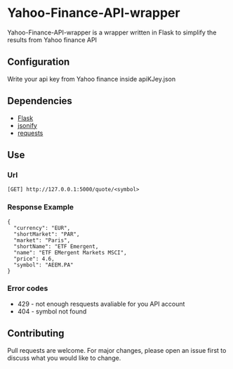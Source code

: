 # Yahoo-Finance-API-wrapper

Yahoo-Finance-API-wrapper is a wrapper written in Flask to simplify the results from Yahoo finance API

## Configuration

Write your api key from Yahoo finance inside apiKJey.json

## Dependencies
- [Flask](https://pypi.org/project/Flask/)
- [jsonify](https://pypi.org/project/jsonify/)
- [requests](https://pypi.org/project/requests/)

## Use

### Url
```
[GET] http://127.0.0.1:5000/quote/<symbol>
```
### Response Example

```
{
  "currency": "EUR",
  "shortMarket": "PAR",
  "market": "Paris",
  "shortName": "ETF Emergent,
  "name": "ETF EMergent Markets MSCI",
  "price": 4.6,
  "symbol": "AEEM.PA"
}
```
### Error codes
- 429 - not enough resquests avaliable for you API account
- 404 - symbol not found

## Contributing
Pull requests are welcome. For major changes, please open an issue first to discuss what you would like to change.

